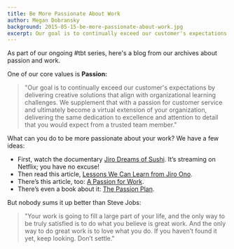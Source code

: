 ```yaml
---
title: Be More Passionate About Work
author: Megan Dobransky
background: 2015-05-15-be-more-passionate-about-work.jpg
excerpt: Our goal is to continually exceed our customer's expectations by delivering creative solutions that align with organizational learning challenges.
---
```

As part of our ongoing #tbt series, here's a blog from our archives about passion and work.

One of our core values is **Passion:**

>"Our goal is to continually exceed our customer's expectations by delivering creative solutions that align with organizational learning challenges. We supplement that with a passion for customer service and ultimately become a virtual extension of your organization, delivering the same dedication to excellence and attention to detail that you would expect from a trusted team member."

What can you do to be more passionate about your work? We have a few ideas:

* First, watch the documentary [Jiro Dreams of Sushi](http://bit.ly/WsNPe6). It’s streaming on Netflix; you have no excuse!
* Then read this article, [L](http://bit.ly/WsOaNY)[essons We Can Learn from Jiro Ono](http://bit.ly/WsOaNY).
* There’s this article, too: [A Passion for Work](http://bit.ly/WsOts2).
* There’s even a book about it: [The Passion Plan](http://bit.ly/WsPb8N).

But nobody sums it up better than Steve Jobs:

>"Your work is going to fill a large part of your life, and the only way to be truly satisfied is to do what you believe is great work. And the only way to do great work is to love what you do. If you haven’t found it yet, keep looking. Don’t settle."
